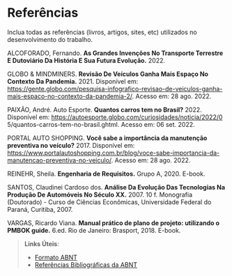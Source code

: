 # Referências

Inclua todas as referências (livros, artigos, sites, etc) utilizados no desenvolvimento do trabalho.

ALCOFORADO, Fernando. **As Grandes Invenções No Transporte Terrestre E Dutoviário Da História E Sua Futura Evolução.** 2022.

GLOBO & MINDMINERS. **Revisão De Veículos Ganha Mais Espaço No Contexto Da Pandemia.** 2021. Disponível em: https://gente.globo.com/pesquisa-infografico-revisao-de-veiculos-ganha-mais-espaco-no-contexto-da-pandemia-2/. Acesso em: 28 ago. 2022.

PAIXÃO, André. Auto Esporte. **Quantos carros tem no Brasil?** 2022. Disponível em: https://autoesporte.globo.com/curiosidades/noticia/2022/0 5/quantos-carros-tem-no-brasil.ghtml. Acesso em: 06 set. 2022.

PORTAL AUTO SHOPPING. **Você sabe a importância da manutenção preventiva no veículo?** 2017. Disponível em: https://www.portalautoshopping.com.br/blog/voce-sabe-importancia-da-manutencao-preventiva-no-veiculo/. Acesso em: 28 ago. 2022.

REINEHR, Sheila. **Engenharia de Requisitos.** Grupo A, 2020. E-book.

SANTOS, Claudinei Cardoso dos. **Análise Da Evolução Das Tecnologias Na Produção De Automóveis No Século XX.** 2007. 10 f. Monografia (Doutorado) - Curso de Ciências Econômicas, Universidade Federal do Paraná, Curitiba, 2007.

VARGAS, Ricardo Viana. **Manual prático de plano de projeto: utilizando o PMBOK guide.** 6.ed. Rio de Janeiro: Brasport, 2018. E-book.


> **Links Úteis**:
> - [Formato ABNT](https://www.normastecnicas.com/abnt/trabalhos-academicos/referencias/)
> - [Referências Bibliográficas da ABNT](https://comunidade.rockcontent.com/referencia-bibliografica-abnt/)
